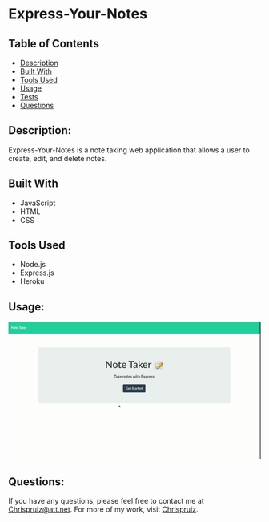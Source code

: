# Express-Your-Notes
  
  ## Table of Contents
  * [Description](#description)
  * [Built With](#built%20with)
  * [Tools Used](#tools%20used)
  * [Usage](#usage)
  * [Tests](#tests)
  * [Questions](#questions)


  ## Description: 
  Express-Your-Notes is a note taking web application that allows a user to create, edit, and delete notes.

  ## Built With
  * JavaScript
  * HTML
  * CSS

  ## Tools Used
  * Node.js
  * Express.js
  * Heroku
  
  ## Usage:
  ![Gif Demo](Develop/public/assets/Images/Note.gif)
  
  
  ## Questions:
  If you have any questions, please feel free to contact me at Chrispruiz@att.net. For more of my work, visit [Chrispruiz](https://github.com/Chrispruiz).
